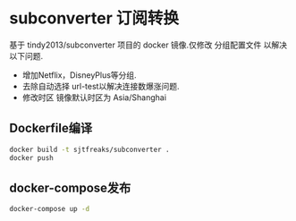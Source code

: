 # subconverter 订阅转换
基于 tindy2013/subconverter 项目的 docker 镜像.仅修改 分组配置文件 以解决以下问题.  
- 增加Netflix，DisneyPlus等分组.
- 去除自动选择 url-test以解决连接数爆涨问题.
- 修改时区 镜像默认时区为 Asia/Shanghai

## Dockerfile编译
```sh
docker build -t sjtfreaks/subconverter .
docker push
```

## docker-compose发布
```sh
docker-compose up -d
```